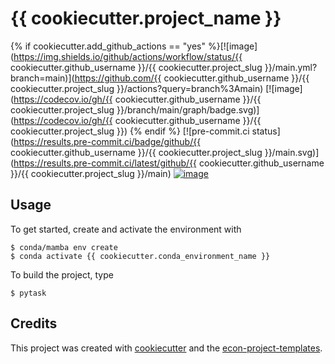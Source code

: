 # {{ cookiecutter.project_name }}

{% if cookiecutter.add_github_actions == "yes"
%}[![image](https://img.shields.io/github/actions/workflow/status/{{
cookiecutter.github_username }}/{{ cookiecutter.project_slug
}}/main.yml?branch=main)](https://github.com/{{ cookiecutter.github_username }}/{{
cookiecutter.project_slug }}/actions?query=branch%3Amain) [![image](https://codecov.io/gh/{{ cookiecutter.github_username }}/{{ cookiecutter.project_slug }}/branch/main/graph/badge.svg)](https://codecov.io/gh/{{ cookiecutter.github_username }}/{{ cookiecutter.project_slug }})
{% endif %}
[![pre-commit.ci status](https://results.pre-commit.ci/badge/github/{{ cookiecutter.github_username }}/{{ cookiecutter.project_slug }}/main.svg)](https://results.pre-commit.ci/latest/github/{{ cookiecutter.github_username }}/{{ cookiecutter.project_slug }}/main)
[![image](https://img.shields.io/badge/code%20style-black-000000.svg)](https://github.com/psf/black)

## Usage

To get started, create and activate the environment with

```console
$ conda/mamba env create
$ conda activate {{ cookiecutter.conda_environment_name }}
```

To build the project, type

```console
$ pytask
```

## Credits

This project was created with [cookiecutter](https://github.com/audreyr/cookiecutter)
and the
[econ-project-templates](https://github.com/OpenSourceEconomics/econ-project-templates).
